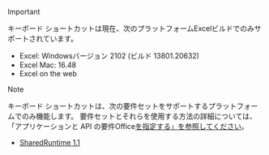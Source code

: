 > [!IMPORTANT]
> キーボード ショートカットは現在、次のプラットフォームExcelビルドでのみサポートされています。
>
>* Excel: Windowsバージョン 2102 (ビルド 13801.20632)
>* Excel Mac: 16.48
>* Excel on the web

> [!NOTE]
> キーボード ショートカットは、次の要件セットをサポートするプラットフォームでのみ機能します。 要件セットとそれらを使用する方法の詳細については、「アプリケーションと API の要件Office[を指定する」を参照してください](../develop/specify-office-hosts-and-api-requirements.md)。
>
> - [SharedRuntime 1.1](../reference/requirement-sets/shared-runtime-requirement-sets.md)
